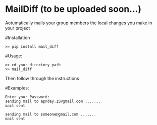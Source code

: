# MailDiff (to be uploaded soon...)
Aotumatically mails your group members the local changes you make in your project

#Installation
```
>> pip install mail_diff

```

#Usage:
```
>> cd your_directory_path
>> mail_diff
```
Then follow through the instructions

#Examples:
```
Enter your Password: 
sending mail to apndey.15@gmail.com .......
mail sent

sending mail to someone@gmail.com .......
mail sent
```
